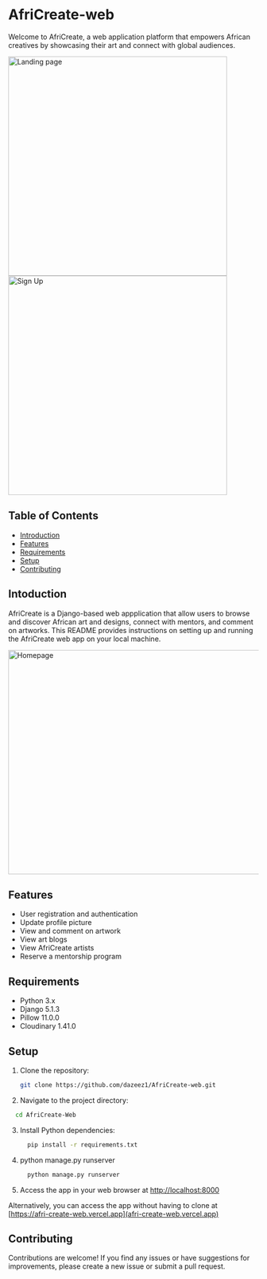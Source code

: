 # AfriCreate-web

Welcome to AfriCreate, a web application platform that empowers African creatives by showcasing their art and connect with global audiences.

<img width="440" alt="Landing page" src="https://github.com/user-attachments/assets/41214213-7093-4356-9845-837b532b1df8"> 
<img width="440" alt="Sign Up" src="https://github.com/user-attachments/assets/83d4ab64-9728-46b8-9988-6b565de298d2">

## Table of Contents

- [Introduction](#introduction)
- [Features](#features)
- [Requirements](#requirements)
- [Setup](#setup)
- [Contributing](#contributing)

## Intoduction

AfriCreate is a Django-based web appplication that allow users to browse and discover African art and designs, connect with mentors, and comment on artworks. This README provides instructions on setting up and running the AfriCreate web app on your local machine.

<img width="1040" height="450" alt="Homepage" src="https://github.com/user-attachments/assets/cacb2d56-318d-4d05-942d-9fa8fdc55469"> 

## Features

- User registration and authentication
- Update profile picture
- View and comment on artwork
- View art blogs 
- View AfriCreate artists
- Reserve a mentorship program

## Requirements

- Python 3.x
- Django 5.1.3
- Pillow 11.0.0
- Cloudinary 1.41.0

## Setup

1. Clone the repository:

   ```bash
   git clone https://github.com/dazeez1/AfriCreate-web.git
   ```
2. Navigate to the project directory:

  ```bash
    cd AfriCreate-Web
  ```
3. Install Python dependencies:
   ```bash
     pip install -r requirements.txt
   ```
4. python manage.py runserver
   ```bash
     python manage.py runserver
    ```
5. Access the app in your web browser at [http://localhost:8000](http://localhost:8000)

Alternatively, you can access the app without having to clone at [https://afri-create-web.vercel.app](afri-create-web.vercel.app)

## Contributing
Contributions are welcome! If you find any issues or have suggestions for improvements, please create a new issue or submit a pull request.
